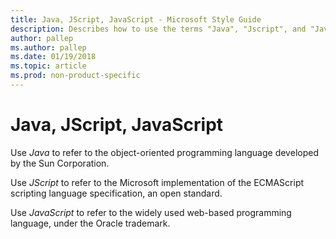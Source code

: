 ```yaml
---
title: Java, JScript, JavaScript - Microsoft Style Guide
description: Describes how to use the terms "Java", "Jscript", and "Javascript" in Microsoft content.
author: pallep
ms.author: pallep
ms.date: 01/19/2018
ms.topic: article
ms.prod: non-product-specific
---
```


# Java, JScript, JavaScript

Use *Java* to refer to the object-oriented programming language developed by the Sun Corporation.

Use *JScript* to refer to the Microsoft implementation of the ECMAScript scripting language specification, an open standard. 

Use *JavaScript* to refer to the widely used web-based programming language, under the Oracle trademark.
